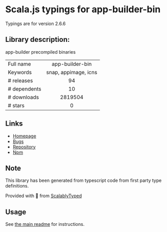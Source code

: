 
# Scala.js typings for app-builder-bin

Typings are for version 2.6.6

## Library description:
app-builder precompiled binaries

|                    |                 |
| ------------------ | :-------------: |
| Full name          | app-builder-bin |
| Keywords           | snap, appimage, icns |
| # releases         | 94 |
| # dependents       | 10 |
| # downloads        | 2819504 |
| # stars            | 0 |

## Links
- [Homepage](https://github.com/develar/app-builder#readme)
- [Bugs](https://github.com/develar/app-builder/issues)
- [Repository](https://github.com/develar/app-builder)
- [Npm](https://www.npmjs.com/package/app-builder-bin)
    


## Note
This library has been generated from typescript code from first party type definitions.

Provided with :purple_heart: from [ScalablyTyped](https://github.com/oyvindberg/ScalablyTyped)

## Usage
See [the main readme](../../readme.md) for instructions.


